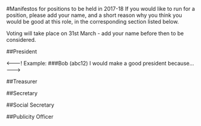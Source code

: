 #Manifestos for positions to be held in 2017-18 
If you would like to run for a position, please add your name, and a short reason
why you think you would be good at this role, in the corresponding section listed below.

Voting will take place on 31st March - add your name before then to be considered.

##President

<---! Example:
###Bob (abc12)
I would make a good president because...
--->

##Treasurer

##Secretary 

##Social Secretary

##Publicity Officer


